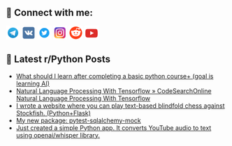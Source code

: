 ## 🔎 Connect with me:
[<img src="https://github.com/bullbesh/bullbesh/blob/main/images/Telegram.png" width="32" height="32" />](https://t.me/bullbesh)
[<img src="https://github.com/bullbesh/bullbesh/blob/main/images/VK.png" width="32" height="32" />](https://vk.com/bullbesh)
[<img src="https://github.com/bullbesh/bullbesh/blob/main/images/Twitter.png" width="32" height="32" />](https://twitter.com/bullbesh1)
[<img src="https://github.com/bullbesh/bullbesh/blob/main/images/Instagram.png" width="32" height="32" />](https://www.instagram.com/bullbesh)
[<img src="https://github.com/bullbesh/bullbesh/blob/main/images/Reddit.png" width="32" height="32" />](https://www.reddit.com/user/bullbesh)
[<img src="https://github.com/bullbesh/bullbesh/blob/main/images/YouTube.png" width="32" height="32" />](https://www.youtube.com/channel/UCtfjRs6uzgq5mfm8S06WTcg)

## 📕 Latest r/Python Posts
<!-- BLOG-POST-LIST:START -->
- [What should I learn after completing a basic python course+ &lpar;goal is learning AI&rpar;](https://www.reddit.com/r/Python/comments/xnuwgw/what_should_i_learn_after_completing_a_basic/)
- [Natural Language Processing With Tensorflow » CodeSearchOnline Natural Language Processing With Tensorflow](https://www.reddit.com/r/Python/comments/xnu5v4/natural_language_processing_with_tensorflow/)
- [I wrote a website where you can play text-based blindfold chess against Stockfish. &lpar;Python+Flask&rpar;](https://www.reddit.com/r/Python/comments/xnu5fo/i_wrote_a_website_where_you_can_play_textbased/)
- [My new package: pytest-sqlalchemy-mock](https://www.reddit.com/r/Python/comments/xnt34c/my_new_package_pytestsqlalchemymock/)
- [Just created a simple Python app. It converts YouTube audio to text using openai/whisper library.](https://www.reddit.com/r/Python/comments/xnrry3/just_created_a_simple_python_app_it_converts/)
<!-- BLOG-POST-LIST:END -->
